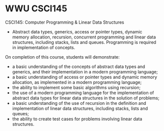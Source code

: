 # WWU CSCI145
CSCI145: Computer Programming &amp; Linear Data Structures

* Abstract data types, generics, access or pointer types, dynamic memory allocation, recursion, concurrent programming and linear data structures, including stacks, lists and queues. Programming is required in implementation of concepts.

On completion of this course, students will demonstrate:
* a basic understanding of the concepts of abstract data types and generics, and their implementation in a modern programming language;
* a basic understanding of access or pointer types and dynamic memory allocation, as implemented in a modern programming language;
* the ability to implement some basic algorithms using recursion;
* the use of a modern programming language for the implementation of abstract data types for linear data structures in the solution of problems;
* a basic understanding of the use of recursion in the definition and implementation of linear data structures, including stacks, lists and queues;
* the ability to create test cases for problems involving linear data structures.



